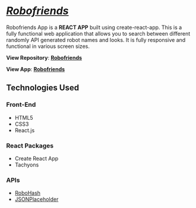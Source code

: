 # [_Robofriends_](https://nguyenmarvin8.github.io/Robofriends/)

Robofriends App is a **REACT APP** built using create-react-app. This is a fully functional web application that allows you to search between different randomly API generated robot names and looks. It is fully responsive and functional in various screen sizes. 

**View Repository**: [**Robofriends**](https://github.com/nguyenmarvin8/Robofriends)

**View App**: [**Robofriends**](https://nguyenmarvin8.github.io/Robofriends/)

## Technologies Used

### Front-End
- HTML5
- CSS3
- React.js

### React Packages
- Create React App
- Tachyons

### APIs
- [RoboHash](https://robohash.org/)
- [JSONPlaceholder](https://jsonplaceholder.typicode.com/)
